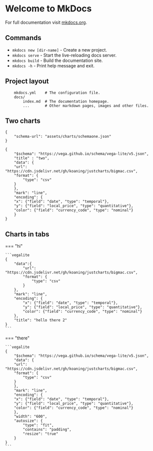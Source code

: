 # Welcome to MkDocs

For full documentation visit [mkdocs.org](https://www.mkdocs.org).

## Commands

* `mkdocs new [dir-name]` - Create a new project.
* `mkdocs serve` - Start the live-reloading docs server.
* `mkdocs build` - Build the documentation site.
* `mkdocs -h` - Print help message and exit.

## Project layout

```
    mkdocs.yml    # The configuration file.
    docs/
        index.md  # The documentation homepage.
        ...       # Other markdown pages, images and other files.
```

## Two charts

```vegalite
{
    "schema-url": "assets/charts/schemaone.json"
}
```

```vegalite
{
    "$schema": "https://vega.github.io/schema/vega-lite/v5.json",
    "title" : "two",
    "data": {
    "url": "https://cdn.jsdelivr.net/gh/koaning/justcharts/bigmac.csv", 
    "format": {
        "type": "csv"
    }
    },
    "mark": "line",
    "encoding": {
    "x": {"field": "date", "type": "temporal"},
    "y": {"field": "local_price", "type": "quantitative"},
    "color": {"field": "currency_code", "type": "nominal"}
    }
}
```



## Charts in tabs

=== "hi" 

    ```vegalite
    {
        "data":{
            "url": "https://cdn.jsdelivr.net/gh/koaning/justcharts/bigmac.csv",
            "format": {
                "type": "csv"
            }
        },
        "mark": "line",
        "encoding": {
            "x": {"field": "date", "type": "temporal"},
            "y": {"field": "local_price", "type": "quantitative"},
            "color": {"field": "currency_code", "type": "nominal"}
        },
        "title": "hello there 2"
    }
    ```

=== "there"
 

    ```vegalite
    {
        "$schema": "https://vega.github.io/schema/vega-lite/v5.json",
        "data": {
        "url": "https://cdn.jsdelivr.net/gh/koaning/justcharts/bigmac.csv", 
        "format": {
            "type": "csv"
        }
        },
        "mark": "line",
        "encoding": {
        "x": {"field": "date", "type": "temporal"},
        "y": {"field": "local_price", "type": "quantitative"},
        "color": {"field": "currency_code", "type": "nominal"}
        },
        "width": "600",
        "autosize": {
            "type": "fit",
            "contains": "padding",
            "resize": "true"
        }
    }
    ```

